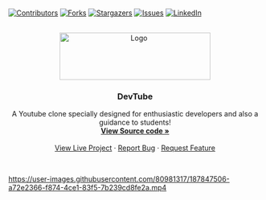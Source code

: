 <br />

[![Contributors][contributors-shield]][contributors-url]
[![Forks][forks-shield]][forks-url]
[![Stargazers][stars-shield]][stars-url]
[![Issues][issues-shield]][issues-url]
[![LinkedIn][linkedin-shield]][linkedin-url]

<br />
<div align="center">
  <a href="https://subhojeetdas1107-github-devtube.netlify.app/">
    <img src="https://devtube.sanish.me/images/devtube.png" alt="Logo" width="300" height="94">
  </a>

  <h3 align="center">DevTube</h3>

  <p align="center">
  A Youtube clone specially designed for enthusiastic developers and also a guidance to students!
    <br />
    <a href="https://github.com/SubhojeetDas1107/DevTube"><strong>View Source code »</strong></a>
    <br />
    <br />
    <a href="https://subhojeetdas1107-github-devtube.netlify.app/">View Live Project</a>
    ·
    <a href="https://github.com/SubhojeetDas1107/DevTube/issues">Report Bug</a>
    ·
    <a href="https://github.com/SubhojeetDas1107/DevTube/issues">Request Feature</a>
  </p>
</div>

<br />

https://user-images.githubusercontent.com/80981317/187847506-a72e2366-f874-4ce1-83f5-7b239cd8fe2a.mp4


<!-- https://www.markdownguide.org/basic-syntax/#reference-style-links -->
[contributors-shield]: https://img.shields.io/github/contributors/SubhojeetDas1107/DevTube.svg?style=for-the-badge
[contributors-url]: https://github.com/SubhojeetDas1107/DevTube/graphs/contributors
[forks-shield]: https://img.shields.io/github/forks/SubhojeetDas1107/DevTube.svg?style=for-the-badge
[forks-url]: https://github.com/SubhojeetDas1107/DevTube/network/members
[stars-shield]: https://img.shields.io/github/stars/SubhojeetDas1107/DevTube.svg?style=for-the-badge
[stars-url]: https://github.com/SubhojeetDas1107/DevTube/stargazers
[issues-shield]: https://img.shields.io/github/issues/SubhojeetDas1107/DevTube.svg?style=for-the-badge
[issues-url]: https://github.com/SubhojeetDas1107/DevTube/issues
[linkedin-shield]: https://img.shields.io/badge/-LinkedIn-black.svg?style=for-the-badge&logo=linkedin&colorB=555
[linkedin-url]: https://www.linkedin.com/in/subhojeet-das-656871198/


